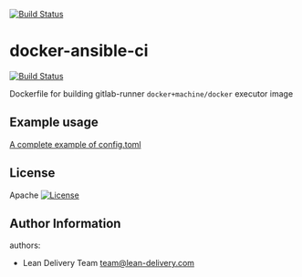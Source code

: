 [![Build Status](https://travis-ci.org/lean-delivery/docker-ansible-ci.svg?branch=master)](https://travis-ci.org/lean-delivery/docker-ansible-ci)

docker-ansible-ci
=========
[![Build Status](https://gitlab.com/lean-delivery/docker-ansible-ci/badges/master/pipeline.svg)](https://gitlab.com/lean-delivery/docker-ansible-ci/pipelines)

Dockerfile for building gitlab-runner `docker+machine/docker` executor image

Example usage
----------------

[A complete example of config.toml](https://docs.gitlab.com/runner/configuration/autoscale.html#a-complete-example-of-configtoml)

License
-------

Apache [![License](https://img.shields.io/badge/license-Apache-green.svg?style=flat)](https://raw.githubusercontent.com/lean-delivery/ansible-role-jenkins/master/LICENSE)

Author Information
------------------

authors:
  - Lean Delivery Team <team@lean-delivery.com>
